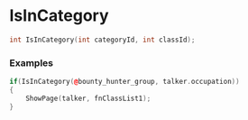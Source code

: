 # IsInCategory

```cpp - C++
int IsInCategory(int categoryId, int classId);
```

### Examples
```cpp - C++
if(IsInCategory(@bounty_hunter_group, talker.occupation))
{
	ShowPage(talker, fnClassList1);
} 
```
